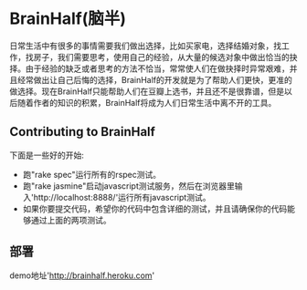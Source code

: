 # BrainHalf(脑半)

 日常生活中有很多的事情需要我们做出选择，比如买家电，选择结婚对象，找工作，找房子，我们需要思考，使用自己的经验，从大量的候选对象中做出恰当的抉择。由于经验的缺乏或者思考的方法不恰当，常常使人们在做抉择时异常艰难，并且经常做出让自己后悔的选择，BrainHalf的开发就是为了帮助人们更快，更准的做选择。现在BrainHalf只能帮助人们在豆瓣上选书，并且还不是很靠谱，但是以后随着作者的知识的积累，BrainHalf将成为人们日常生活中离不开的工具。

## Contributing to BrainHalf

下面是一些好的开始:

- 跑"rake spec"运行所有的rspec测试。
- 跑"rake jasmine"启动javascript测试服务，然后在浏览器里输入'http://localhost:8888/'运行所有javascript测试。
- 如果你要提交代码，希望你的代码中包含详细的测试，并且请确保你的代码能够通过上面的两项测试。

## 部署

demo地址'http://brainhalf.heroku.com'

